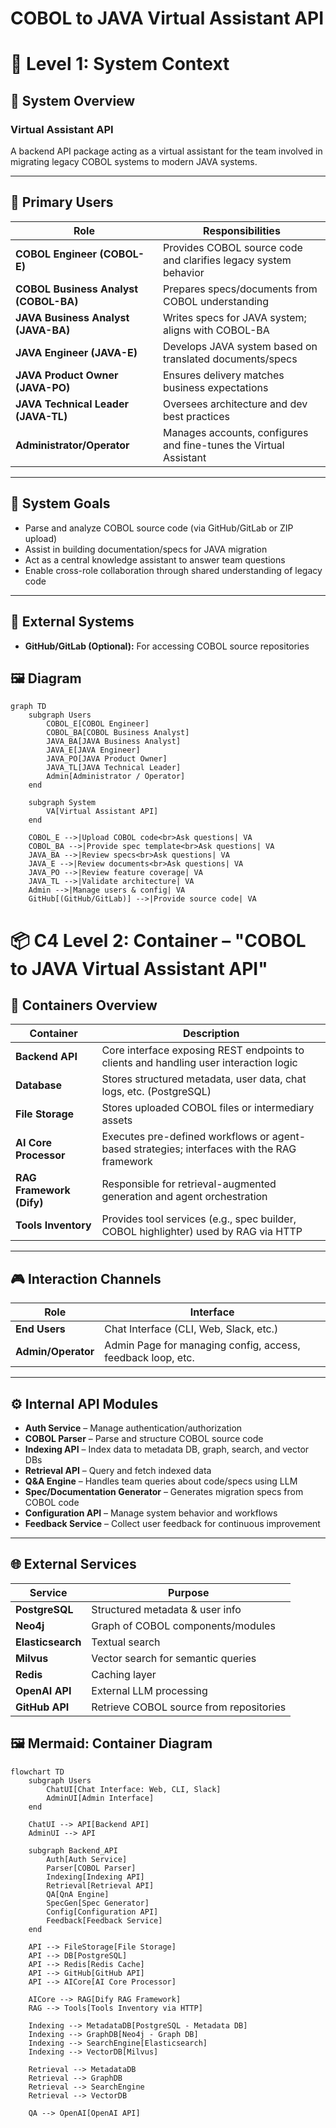 # COBOL to JAVA Virtual Assistant API


# 🧭 Level 1: System Context

## 🔷 System Overview

### Virtual Assistant API
A backend API package acting as a virtual assistant for the team involved in migrating legacy COBOL systems to modern JAVA systems.

---

## 👥 Primary Users

| Role                    | Responsibilities                                                                 |
|-------------------------|----------------------------------------------------------------------------------|
| **COBOL Engineer (COBOL-E)**     | Provides COBOL source code and clarifies legacy system behavior               |
| **COBOL Business Analyst (COBOL-BA)** | Prepares specs/documents from COBOL understanding                             |
| **JAVA Business Analyst (JAVA-BA)**   | Writes specs for JAVA system; aligns with COBOL-BA                             |
| **JAVA Engineer (JAVA-E)**       | Develops JAVA system based on translated documents/specs                      |
| **JAVA Product Owner (JAVA-PO)** | Ensures delivery matches business expectations                               |
| **JAVA Technical Leader (JAVA-TL)**   | Oversees architecture and dev best practices                                  |
| **Administrator/Operator**      | Manages accounts, configures and fine-tunes the Virtual Assistant             |

---

## 🎯 System Goals

- Parse and analyze COBOL source code (via GitHub/GitLab or ZIP upload)
- Assist in building documentation/specs for JAVA migration
- Act as a central knowledge assistant to answer team questions
- Enable cross-role collaboration through shared understanding of legacy code

---

## 🔗 External Systems

- **GitHub/GitLab (Optional):** For accessing COBOL source repositories

## 🖼️ Diagram
```mermaid
graph TD
    subgraph Users
        COBOL_E[COBOL Engineer]
        COBOL_BA[COBOL Business Analyst]
        JAVA_BA[JAVA Business Analyst]
        JAVA_E[JAVA Engineer]
        JAVA_PO[JAVA Product Owner]
        JAVA_TL[JAVA Technical Leader]
        Admin[Administrator / Operator]
    end

    subgraph System
        VA[Virtual Assistant API]
    end

    COBOL_E -->|Upload COBOL code<br>Ask questions| VA
    COBOL_BA -->|Provide spec template<br>Ask questions| VA
    JAVA_BA -->|Review specs<br>Ask questions| VA
    JAVA_E -->|Review documents<br>Ask questions| VA
    JAVA_PO -->|Review feature coverage| VA
    JAVA_TL -->|Validate architecture| VA
    Admin -->|Manage users & config| VA
    GitHub[(GitHub/GitLab)] -->|Provide source code| VA

```


# 📦 C4 Level 2: Container – "COBOL to JAVA Virtual Assistant API"

## 🧱 Containers Overview

| Container             | Description                                                                 |
|-----------------------|-----------------------------------------------------------------------------|
| **Backend API**       | Core interface exposing REST endpoints to clients and handling user interaction logic |
| **Database**          | Stores structured metadata, user data, chat logs, etc. (PostgreSQL)         |
| **File Storage**      | Stores uploaded COBOL files or intermediary assets                          |
| **AI Core Processor** | Executes pre-defined workflows or agent-based strategies; interfaces with the RAG framework |
| **RAG Framework (Dify)** | Responsible for retrieval-augmented generation and agent orchestration     |
| **Tools Inventory**   | Provides tool services (e.g., spec builder, COBOL highlighter) used by RAG via HTTP |

---

## 🎮 Interaction Channels

| Role           | Interface                                                         |
|----------------|--------------------------------------------------------------------|
| **End Users**      | Chat Interface (CLI, Web, Slack, etc.)                           |
| **Admin/Operator** | Admin Page for managing config, access, feedback loop, etc.       |

---

## ⚙️ Internal API Modules

- **Auth Service** – Manage authentication/authorization  
- **COBOL Parser** – Parse and structure COBOL source code  
- **Indexing API** – Index data to metadata DB, graph, search, and vector DBs  
- **Retrieval API** – Query and fetch indexed data  
- **Q&A Engine** – Handles team queries about code/specs using LLM  
- **Spec/Documentation Generator** – Generates migration specs from COBOL code  
- **Configuration API** – Manage system behavior and workflows  
- **Feedback Service** – Collect user feedback for continuous improvement  

---

## 🌐 External Services

| Service        | Purpose                                           |
|----------------|---------------------------------------------------|
| **PostgreSQL** | Structured metadata & user info                   |
| **Neo4j**      | Graph of COBOL components/modules                 |
| **Elasticsearch** | Textual search                                  |
| **Milvus**     | Vector search for semantic queries                |
| **Redis**      | Caching layer                                     |
| **OpenAI API** | External LLM processing                           |
| **GitHub API** | Retrieve COBOL source from repositories           |


## 🖼️ Mermaid: Container Diagram

```mermaid
flowchart TD
    subgraph Users
        ChatUI[Chat Interface: Web, CLI, Slack]
        AdminUI[Admin Interface]
    end

    ChatUI --> API[Backend API]
    AdminUI --> API

    subgraph Backend_API
        Auth[Auth Service]
        Parser[COBOL Parser]
        Indexing[Indexing API]
        Retrieval[Retrieval API]
        QA[QnA Engine]
        SpecGen[Spec Generator]
        Config[Configuration API]
        Feedback[Feedback Service]
    end

    API --> FileStorage[File Storage]
    API --> DB[PostgreSQL]
    API --> Redis[Redis Cache]
    API --> GitHub[GitHub API]
    API --> AICore[AI Core Processor]

    AICore --> RAG[Dify RAG Framework]
    RAG --> Tools[Tools Inventory via HTTP]

    Indexing --> MetadataDB[PostgreSQL - Metadata DB]
    Indexing --> GraphDB[Neo4j - Graph DB]
    Indexing --> SearchEngine[Elasticsearch]
    Indexing --> VectorDB[Milvus]

    Retrieval --> MetadataDB
    Retrieval --> GraphDB
    Retrieval --> SearchEngine
    Retrieval --> VectorDB

    QA --> OpenAI[OpenAI API]


```
